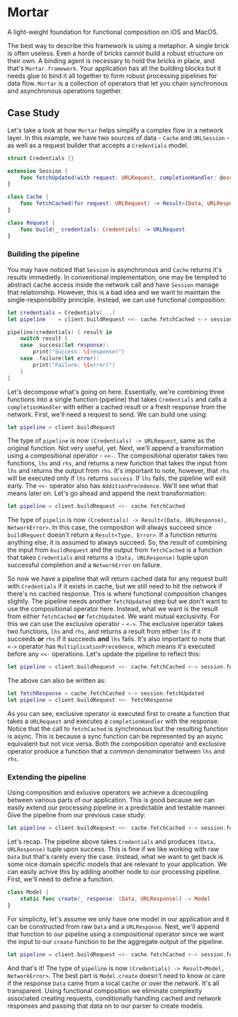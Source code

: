 # Mortar

A light-weight foundation for functional composition on iOS and MacOS.

The best way to describe this framework is using a metaphor. A single brick is often useless. Even a horde of bricks cannot build a robust structure on their own. A binding agent is necessary to hold the bricks in place, and that's `Mortar.framework`. Your application has all the building blocks but it needs glue to bind it all together to form robust processing pipelines for data flow. `Mortar` is a collection of operators that let you chain synchronous and asynchronous operations together.

## Case Study
Let's take a look at how `Mortar` helps simplify a complex flow in a network layer. In this example, we have two sources of data - `Cache` and `URLSession` - as well as a request builder that accepts a `Credentials` model.

```swift
struct Credentials {}

extension Session {
    func fetchUpdated(with request: URLRequest, completionHandler: @escaping (Result<(Data, URLResponse), NetworkError>) -> Void)
}

class Cache {
    func fetchCached(for request: URLRequest) -> Result<(Data, URLResponse), NetworkError>
}

class Request {
    func build(_ credentials: Credentials) -> URLRequest
}
```

### Building the pipeline

You may have noticed that `Session` is asynchronous and `Cache` returns it's results immedietly. In conventional implementation, one may be tempted to abstract cache access inside the network call and have `Session` manage that relationship. However, this is a bad idea and we want to maintain the single-responsibility principle. Instead, we can use functional composition:

```swift
let credentials = Credentials(...)
let pipeline    = client.buildRequest <<- cache.fetchCached <-> session.fetchUpdated

pipeline(credentials) { result in
    switch result {
    case .success(let response):
        print("Success: \(response)")
    case .failure(let error):
        print("Failure: \(error)")
    }
}
```

Let's decompose what's going on here. Essentially, we're combining three functions into a single function (pipeline) that takes `Credentials` and calls a `completionHandler` with either a cached result or a fresh response from the network. First, we'll need a request to send. We can build one using:

```swift
let pipeline = client.buildRequest
```

The type of `pipeline` is now `(Credentials) -> URLRequest`, same as the original function. Not very useful, yet. Next, we'll append a transformation using a compositional operator - `<<-`. The compositional operator takes two functions, `lhs` and `rhs`, and returns a new function that takes the input from `lhs` and returns the output from `rhs`. It's important to note, however, that `rhs` will be executed only if `lhs` returns `success`. If `lhs` fails, the pipeline will exit early. The `<<-` operator also has `AdditionPrecedence`. We'll see what that means later on. Let's go ahead and append the next transformation:

```swift
let pipeline = client.buildRequest <<- cache.fetchCached
```

The type of `pipelin` is now `(Credentials) -> Result<(Data, URLResponse), NetworkError>`. In this case, the compositon will always succeed since `buildRequest` doesn't return a `Result<Type, Error>`. If a function returns anything else, it is assumed to always succeed. So, the result of combining the input from `buildRequest` and the output from `fetchCached` is a function that takes `Credentials` and returns a `(Data, URLResponse)` tuple upon successful completion and a `NetworkError` on failure.

So now we have a pipeline that will return cached data for any request built with `Credentials` if it exists in cache, but we still need to hit the network if there's no cached response. This is where functional composition changes slightly. The pipeline needs another `fetchUpdated` step but we don't want to use the compositional operator here. Instead, what we want is the result from either `fetchCached` **or** `fetchUpdated`. We want mutual exclusivity. For this we can use the exclusive operator - `<->`. The exclusive operator takes two functions, `lhs` and `rhs`, and returns a result from either `lhs` if it succeeds **or** `rhs` if it succeeds **and** `lhs` fails. It's also important to note that `<->` operator has `MultiplicationPrecedence`, which means it's executed before any `<<-` operations. Let's update the pipeline to reflect this:

```swift
let pipeline = client.buildRequest <<- cache.fetchCached <-> session.fetchUpdated
```

The above can also be written as:

```swift
let fetchResponse = cache.fetchCached <-> session.fetchUpdated
let pipeline = client.buildRequest <<- fetchResponse
```
As you can see, exclusive operator is executed first to create a function that takes a `URLRequest` and executes a `completionHandler` with the response. Notice that the call to `fetchCached` is synchronous but the resulting function is async. This is because a sync function can be represented by an async equivalent but not vice versa. Both the composition operator and exclusive operator produce a function that a common denominator between `lhs` and `rhs`.

### Extending the pipeline

Using composition and exlusive operators we achieve a dcecoupling between various parts of our application. This is good because we can easily extend our processing pipeline in a predictable and testable manner. Give the pipeline from our previous case study:

```swift
let pipeline = client.buildRequest <<- cache.fetchCached <-> session.fetchUpdated
```
 
Let's recap. The pipeline above takes `Credentials` and produces `(Data, URLResponse)` tuple upon success. This is fine if we like working with raw `Data` but that's rarely every the case. Instead, what we want to get back is some nice domain specific models that are relevant to your application. We can easily achive this by adding another node to our processing pipeline. First, we'll need to define a function.

```swift
class Model {
    static func create(_ response: (Data, URLResponse)) -> Model
}
```
For simplicity, let's assume we only have one model in our application and it can be constructed from raw `Data` and a `URLResponse`. Next, we'll append that function to our pipeline using a compositional operator since we want the input to our `create` function to be the aggregate output of the pipeline.

```swift
let pipeline = client.buildRequest <<- cache.fetchCached <-> session.fetchUpdated <<- Model.create
```

And that's it! The type of `pipeline` is now `(Credentials) -> Result<Model, NetworkError>`. The best part is `Model.create` doesn't need to know or care if the response `Data` came from a local cache or over the network. It's all transparent. Using functional composition we eliminate complexity associated creating requests, conditionally handling cached and network responses and passing that data on to our parser to create models.